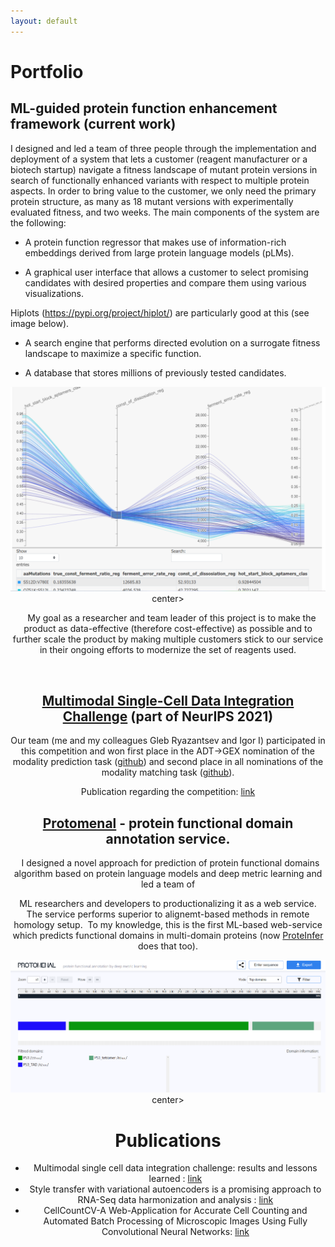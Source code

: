 ```yaml
---
layout: default
---
```


# Portfolio

## ML-guided protein function enhancement framework (current work)

I designed and led a team of three people through the implementation and deployment of a system that lets a customer (reagent manufacturer or a biotech startup) navigate a fitness landscape of mutant protein versions in search of functionally enhanced variants with respect to multiple protein aspects. In order to bring value to the customer, we only need the primary protein structure, as many as 18 mutant versions with experimentally evaluated fitness, and two weeks. The main components of the system are the following: 

* A protein function regressor that makes use of information-rich embeddings derived from large protein language models (pLMs).

* A graphical user interface that allows a customer to select promising candidates with desired properties and compare them using various visualizations.

Hiplots (https://pypi.org/project/hiplot/) are particularly good at this (see image below).

* A search engine that performs directed evolution on a surrogate fitness landscape to maximize a specific function.

* A database that stores millions of previously tested candidates.

<center><img src="/assets/img/enhancement_hiplot.png"/>center>




   My goal as a researcher and team leader of this project is to make the product as data-effective (therefore cost-effective) as possible and to further scale the product by making multiple customers stick to our service in their ongoing efforts to modernize the set of reagents used.

   

## [Multimodal Single-Cell Data Integration Challenge](https://openproblems.bio/neurips_2021/) (part of NeurIPS 2021)

Our team (me and my colleagues Gleb Ryazantsev and Igor I) participated in this competition and won first place in the ADT->GEX nomination of the modality prediction task ([github](https://github.com/openproblems-bio/neurips2021_multimodal_topmethods/tree/main/src/predict_modality/methods/novel)) and second place in all nominations of the modality matching task ([github](https://github.com/openproblems-bio/neurips2021_multimodal_topmethods/tree/main/src/match_modality/methods/novel)).

Publication regarding the competition: [link](https://www.biorxiv.org/content/10.1101/2022.04.11.487796v1.abstract)

## [Protomenal](https://protomenal.com) - protein functional domain annotation service.

  I designed a novel approach for prediction of protein functional domains algorithm based on protein language models and deep metric learning and led a team of

ML researchers and developers to productionalizing it as a web service. The service performs superior to alignemt-based methods in remote homology setup.  To my knowledge, this is the first ML-based web-service which predicts functional domains in multi-domain proteins (now [ProteInfer](https://google-research.github.io/proteinfer/) does that too).

<center><img src="/assets/img/protomenal.png"/>center>

# Publications
* Multimodal single cell data integration challenge: results and lessons learned : [link](https://www.biorxiv.org/content/10.1101/2022.04.11.487796.abstract)
* Style transfer with variational autoencoders is a promising approach to RNA-Seq data harmonization and analysis : [link](https://www.ncbi.nlm.nih.gov/pmc/articles/PMC7755413/)
* CellCountCV-A Web-Application for Accurate Cell Counting and Automated Batch Processing of Microscopic Images Using Fully Convolutional Neural Networks: [link](https://pubmed.ncbi.nlm.nih.gov/32610652/)

<!---
Text can be **bold**, _italic_, or ~~strikethrough~~.

[Link to another page](./another-page.html).

There should be whitespace between paragraphs.

There should be whitespace between paragraphs. We recommend including a README, or a file with information about your project.

# Header 1

This is a normal paragraph following a header. GitHub is a code hosting platform for version control and collaboration. It lets you and others work together on projects from anywhere.

## Header 2

> This is a blockquote following a header.
>
> When something is important enough, you do it even if the odds are not in your favor.

### Header 3

```js
// Javascript code with syntax highlighting.
var fun = function lang(l) {
  dateformat.i18n = require('./lang/' + l)
  return true;
}
```

```ruby
# Ruby code with syntax highlighting
GitHubPages::Dependencies.gems.each do |gem, version|
  s.add_dependency(gem, "= #{version}")
end
```

#### Header 4

*   This is an unordered list following a header.
*   This is an unordered list following a header.
*   This is an unordered list following a header.

##### Header 5

1.  This is an ordered list following a header.
2.  This is an ordered list following a header.
3.  This is an ordered list following a header.

###### Header 6

| head1        | head two          | three |
|:-------------|:------------------|:------|
| ok           | good swedish fish | nice  |
| out of stock | good and plenty   | nice  |
| ok           | good `oreos`      | hmm   |
| ok           | good `zoute` drop | yumm  |

### There's a horizontal rule below this.

* * *

### Here is an unordered list:

*   Item foo
*   Item bar
*   Item baz
*   Item zip

### And an ordered list:

1.  Item one
1.  Item two
1.  Item three
1.  Item four

### And a nested list:

- level 1 item
  - level 2 item
  - level 2 item
    - level 3 item
    - level 3 item
- level 1 item
  - level 2 item
  - level 2 item
  - level 2 item
- level 1 item
  - level 2 item
  - level 2 item
- level 1 item

### Small image

![Octocat](https://github.githubassets.com/images/icons/emoji/octocat.png)

### Large image

![Branching](https://guides.github.com/activities/hello-world/branching.png)


### Definition lists can be used with HTML syntax.

<dl>
<dt>Name</dt>
<dd>Godzilla</dd>
<dt>Born</dt>
<dd>1952</dd>
<dt>Birthplace</dt>
<dd>Japan</dd>
<dt>Color</dt>
<dd>Green</dd>
</dl>

```
Long, single-line code blocks should not wrap. They should horizontally scroll if they are too long. This line should be long enough to demonstrate this.
```

```
The final element.
```
-->
